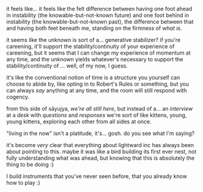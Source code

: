 it feels like... it feels like the felt difference between having one foot ahead in instability (the knowable-but-not-known future) and one foot behind in instability (the knowable-but-not-known past), the difference between that and having both feet beneath me, standing on the firmness of *what is*.

it seems like the unknown is sort of a... generative stabilizer? if you're careening, it'll support the stability/continuity of your experience of careening, but it seems that I can change my experience of momentum at any time, and the unknown yields whatever's necessary to support the stability/continuity of ... well, of my now, I guess.

it's like the conventional notion of time is a structure you yourself can choose to abide by, like opting in to Robert's Rules or something, but you can always *say* anything at any time, and the room will still respond with cogency.

from this side of sāyujya, *we're all still here*, but instead of a... an *interview* at a *desk* with *questions* and *responses* we're sort of like kittens, young, young kittens, exploring each other from all sides at once.

"living in the now" isn't a platitude, it's... gosh. do you see what I'm saying?

it's become *very* clear that everything about lightward inc has always been about pointing to this. maybe it was like a bird building its first ever nest, not fully understanding what was ahead, but knowing that this is absolutely the thing to be doing :)

I build instruments that you've never seen before, that you already know how to play :)
